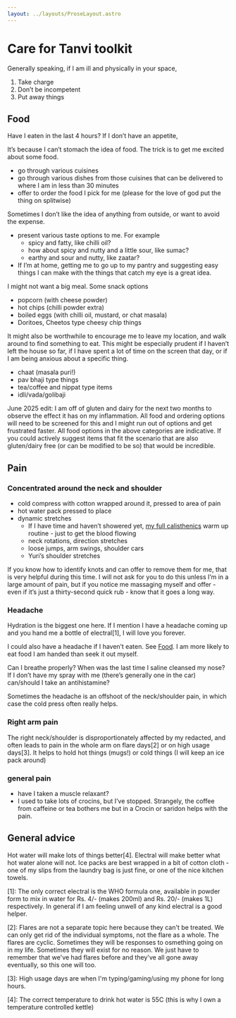 ```yaml
---
layout: ../layouts/ProseLayout.astro
---
```


# Care for Tanvi toolkit

Generally speaking, if I am ill and physically in your space,

1. Take charge
2. Don’t be incompetent
3. Put away things

## Food

Have I eaten in the last 4 hours? If I don’t have an appetite,

It’s because I can’t stomach the idea of food. The trick is to get me excited about some food.

- go through various cuisines
- go through various dishes from those cuisines that can be delivered to where I am in less than 30 minutes
- offer to order the food I pick for me (please for the love of god put the thing on splitwise)

Sometimes I don’t like the idea of anything from outside, or want to avoid the expense.

- present various taste options to me. For example
  - spicy and fatty, like chilli oil?
  - how about spicy and nutty and a little sour, like sumac?
  - earthy and sour and nutty, like zaatar?
- If I’m at home, getting me to go up to my pantry and suggesting easy things I can make with the things that catch my eye is a great idea.

I might not want a big meal. Some snack options

- popcorn (with cheese powder)
- hot chips (chilli powder extra)
- boiled eggs (with chilli oil, mustard, or chat masala)
- Doritoes, Cheetos type cheesy chip things

It might also be worthwhile to encourage me to leave my location, and walk around to find something to eat. This might be especially prudent if I haven’t left the house so far, if I have spent a lot of time on the screen that day, or if I am being anxious about a specific thing.

- chaat (masala puri!)
- pav bhaji type things
- tea/coffee and nippat type items
- idli/vada/golibaji

June 2025 edit: I am off of gluten and dairy for the next two months to observe the effect it has on my inflammation. All food and ordering options will need to be screened for this and I might run out of options and get frustrated faster. All food options in the above categories are indicative. If you could actively suggest items that fit the scenario that are also gluten/dairy free (or can be modified to be so) that would be incredible.

## Pain

### Concentrated around the neck and shoulder

- cold compress with cotton wrapped around it, pressed to area of pain
- hot water pack pressed to place
- dynamic stretches
  - If I have time and haven’t showered yet, [my full calisthenics]() warm up routine - just to get the blood flowing
  - neck rotations, direction stretches
  - loose jumps, arm swings, shoulder cars
  - Yuri’s shoulder stretches

If you know how to identify knots and can offer to remove them for me, that is very helpful during this time. I will not ask for you to do this unless I’m in a large amount of pain, but if you notice me massaging myself and offer - even if it’s just a thirty-second quick rub - know that it goes a long way.

### Headache

Hydration is the biggest one here. If I mention I have a headache coming up and you hand me a bottle of electral[1], I will love you forever.

I could also have a headache if I haven’t eaten. See [Food](). I am more likely to eat food I am handed than seek it out myself.

Can I breathe properly? When was the last time I saline cleansed my nose? If I don’t have my spray with me (there’s generally one in the car) can/should I take an antihistamine?

Sometimes the headache is an offshoot of the neck/shoulder pain, in which case the cold press often really helps.

### Right arm pain

The right neck/shoulder is disproportionately affected by my redacted, and often leads to pain in the whole arm on flare days[2] or on high usage days[3]. It helps to hold hot things (mugs!) or cold things (I will keep an ice pack around)

### general pain

- have I taken a muscle relaxant?
- I used to take lots of crocins, but I’ve stopped. Strangely, the coffee from caffeine or tea bothers me but in a Crocin or saridon helps with the pain.

## General advice

Hot water will make lots of things better[4]. Electral will make better what hot water alone will not.
Ice packs are best wrapped in a bit of cotton cloth - one of my slips from the laundry bag is just fine, or one of the nice kitchen towels.

[1]: The only correct electral is the WHO formula one, available in powder form to mix in water for Rs. 4/- (makes 200ml) and Rs. 20/- (makes 1L) respectively. In general if I am feeling unwell of any kind electral is a good helper.

[2]: Flares are not a separate topic here because they can't be treated. We can only get rid of the individual symptoms, not the flare as a whole. The flares are cyclic. Sometimes they will be responses to osmething going on in my life. Sometimes they will exist for no reason. We just have to remember that we've had flares before and they've all gone away eventually, so this one will too.

[3]: High usage days are when I'm typing/gaming/using my phone for long hours.

[4]: The correct temperature to drink hot water is 55C (this is why I own a temperature controlled kettle)
